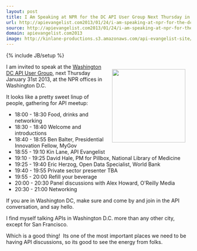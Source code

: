 ```yaml
---
layout: post
title: I Am Speaking at NPR for the DC API User Group Next Thursday in Washington DC
url: http://apievangelist.com2013/01/24/i-am-speaking-at-npr-for-the-dc-api-user-group-next-thursday-in-washington-dc/
source: http://apievangelist.com2013/01/24/i-am-speaking-at-npr-for-the-dc-api-user-group-next-thursday-in-washington-dc/
domain: apievangelist.com2013
image: http://kinlane-productions.s3.amazonaws.com/api-evangelist-site/blog/washington-dc-api-users-group.jpeg
---
```

{% include JB/setup %}
<p><a title="Washington DC API meetup" href="http://www.meetup.com/DC-Web-API-User-Group/events/97891662/"><img style="padding: 15px;" src="https://s3.amazonaws.com/kinlane-productions/events/washington-dc-api-meetup/washington-dc-api-users-group.jpeg" alt="" width="200" align="right" /></a></p>
<p>I am invited to speak at the <a title="Washington DC API meetup" href="http://www.meetup.com/DC-Web-API-User-Group/events/97891662/">Washington DC API User Group</a>, next Thursday January 31st 2013, at the NPR offices in Washington D.C.</p>
<p>It looks like a pretty sweet linup of people, gathering for API meetup:</p>
<ul class="mainlist">
<li>18:00 - 18:30 Food, drinks and networking</li>
<li>18:30 - 18:40 Welcome and introductions</li>
<li>18:40 - 18:55 Ben Balter, Presidential Innovation Fellow, MyGov</li>
<li>18:55 - 19:10 Kin Lane, API Evangelist</li>
<li>19:10 - 19:25&nbsp;David Hale, PM for Pillbox, National Library of Medicine</li>
<li>19:25 - 19:40&nbsp;Eric Herzog, Open Data Specialist, World Bank</li>
<li>19:40 - 19:55 Private sector presenter TBA</li>
<li>19:55 - 20:00 Refill your beverage</li>
<li>20:00 - 20:30 Panel discussions with Alex Howard, O'Reilly Media</li>
<li>20:30 - 21:00 Networking</li>
</ul>
<p>If you are in Washington DC, make sure and come by and join in the API conversation, and say hello.</p>
<p>I find myself talking APIs in Washington D.C. more than any other city, except for San Francisco. &nbsp;</p>
<p>Which is a good thing! &nbsp;Its one of the most important places we need to be having API discussions, so its good to see the energy from folks. &nbsp;</p>
